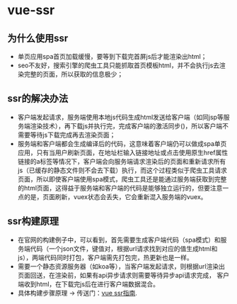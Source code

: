 # vue-ssr
## 为什么使用ssr
- 单页应用spa首页加载缓慢，要等到下载完首屏js后才能渲染出html；
- seo不友好，搜索引擎的爬虫工具只能抓取首页模板html，并不会执行js去渲染完整的页面，所以获取的信息极少；

## ssr的解决办法
- 客户端发起请求，服务端使用本地js代码生成html发送给客户端（如同jsp等服务端渲染技术），再下载js并执行完，完成客户端的激活同步()，所以客户端不需要等待js下载完成再去渲染页面；
- 服务端和客户端都会生成编译后的代码，这意味着客户端仍可以做成spa单页应用，只有当用户刷新页面，在地址栏输入链接地址或点击使用原生href属性链接的a标签等情况下，客户端会向服务端请求渲染后的页面和重新请求所有js（已缓存的静态文件则不会去下载）执行，而这个过程类似于爬虫工具请求页面，所以即使客户端使用spa模式，爬虫工具还是能通过服务端获取到完整的html页面，这得益于服务端和客户端的代码是能够独立运行的，但要注意一点的是，页面刷新，vuex状态会丢失，它会重新混入服务端的vuex。

## ssr构建原理
- 在官网的构建例子中，可以看到，首先需要生成客户端代码（spa模式）和服务端代码（一个json文件，键值对，根据url请求找到对应的值生成html和js），两端代码同时打包，客户端需先打包完，热更新也是一样。
- 需要一个静态资源服务器（如koa等），当客户端发起请求，则根据url渲染出页面回送，在渲染前，如果有api异步请求则需要等待异步api请求完成，
客户端收到html，在下载完js后在进行客户端数据混合。
- 具体构建步骤原理 -> 传送门：[vue ssr指南](https://ssr.vuejs.org/zh/#什么是服务器端渲染-ssr-？). 

